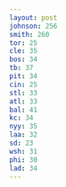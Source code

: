 ```yaml
---
layout: post
johnson: 256
smith: 260
tor: 25
cle: 35
bos: 34
tb: 37
pit: 34
cin: 25
stl: 33
atl: 33
bal: 41
kc: 34
nyy: 35
laa: 32
sd: 23
wsh: 31
phi: 30
lad: 34
---
```

